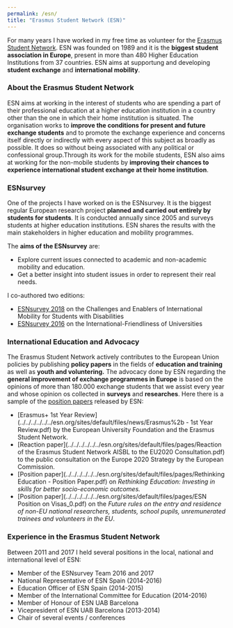 ```yaml
---
permalink: /esn/
title: "Erasmus Student Network (ESN)"
---
```




For many years I have worked in my free time as volunteer for the [Erasmus Student Network](http://esn.org//). ESN was founded on 1989 and it is the **biggest student association in Europe**, present in more than 480 Higher Education Institutions from 37 countries. ESN aims at supportung and developing **student exchange** and **international mobility**. 



### About the Erasmus Student Network

ESN aims at working in the interest of students who are spending a part of their professional education at a higher education institution in a country other than the one in which their home institution is situated. The organisation works to **improve the conditions for present and future exchange students** and to promote the exchange experience and concerns itself directly or indirectly with every aspect of this subject as broadly as possible. It does so without being associated with any political or confessional group.Through its work for the mobile students, ESN also aims at working for the non-mobile students by **improving their chances to experience international student exchange at their home institution**. 



### ESNsurvey

One of the projects I have worked on is the ESNsurvey. It is the biggest regular European research project **planned and carried out entirely by students for students**. It is conducted annually since 2005 and surveys students at higher education institutions. ESN shares the results with the main stakeholders in higher education and mobility programmes. 

The **aims of the ESNsurvey** are:

- Explore current issues connected to academic and non-academic mobility and education.
- Get a better insight into student issues in order to represent their real needs.

I co-authored two editions: 

* [ESNsurvey 2018](https://esn.org/esnsurvey/2018) on the Challenges and Enablers of International Mobility for Students with Disabilities
* [ESNsurvey 2016](https://esn.org/esnsurvey/2016) on the International-Friendliness of Universities



### International Education and Advocacy

The Erasmus Student Network actively contributes to the European Union policies by publishing **policy papers** in the fields of **education and training** as well as **youth and voluntering.** The advocacy done by ESN regarding the **general improvement of exchange programmes in Europe** is based on the opinions of more than 180.000 exchange students that we assist every year and whose opinion os collected in **surveys** and **researches**. Here there is a sample of the [position papers](http://esn.org/position-papers) released by ESN:

- [Erasmus+ 1st Year Review](../../../../../../esn.org/sites/default/files/news/Erasmus%2b - 1st Year Review.pdf) by the European University Foundation and the Erasmus Student Network. 
- [Reaction paper](../../../../../../esn.org/sites/default/files/pages/Reaction of the Erasmus Student Network AISBL to the EU2020 Consultation.pdf) to the public consultation on the Europe 2020 Strategy by the European Commission.
- [Position paper](../../../../../../esn.org/sites/default/files/pages/Rethinking Education - Position Paper.pdf) on *Rethinking Education: Investing in skills for better socio-economic outcomes.*
- [Position paper](../../../../../../esn.org/sites/default/files/pages/ESN Position on Visas_0.pdf) on the *Future rules on the entry and residence of non-EU national researchers, students, school pupils, unremunerated trainees and volunteers in the EU*.



### Experience in the Erasmus Student Network

Between 2011 and 2017 I held several positions in the local, national and international level of ESN:

- Member of the ESNsurvey Team 2016 and 2017
- National Representative of ESN Spain (2014-2016)
- Education Officer of ESN Spain (2014-2015)
- Member of the International Committee for Education (2014-2016)
- Member of Honour of ESN UAB Barcelona
- Vicepresident of ESN UAB Barcelona (2013-2014)
- Chair of several events / conferences